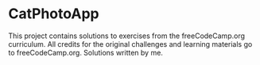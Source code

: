 # CatPhotoApp
This project contains solutions to exercises from the freeCodeCamp.org curriculum. All credits for the original challenges and learning materials go to freeCodeCamp.org. Solutions written by me.
